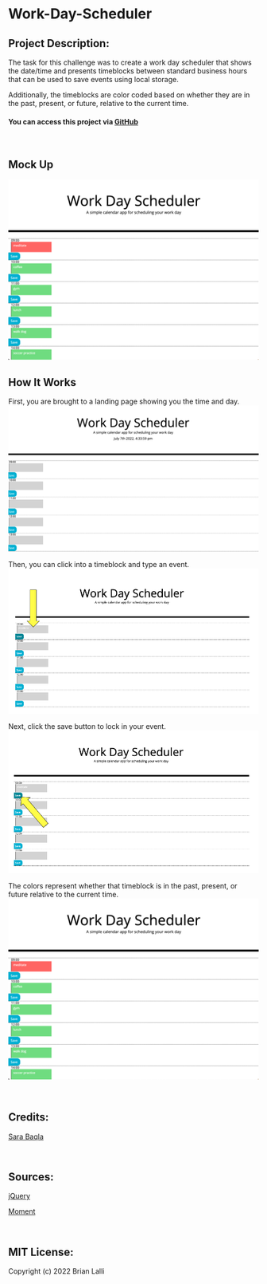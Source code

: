# Work-Day-Scheduler

## Project Description:
The task for this challenge was to create a work day scheduler that shows the date/time and presents timeblocks between standard business hours that can be used to save events using local storage. 

Additionally, the timeblocks are color coded based on whether they are in the past, present, or future, relative to the current time.

#### You can access this project via [GitHub](https://github.com/BrianLalli/Code-Quiz)

<br>

## Mock Up
![Mock Up](./assets/images/Mock%20Up.png)

## How It Works
First, you are brought to a landing page showing you the time and day.
![Landing Page](./assets/images/Landing%20Page.png)

Then, you can click into a timeblock and type an event.
![Adding event](./assets/images/Add%20Event.png)

Next, click the save button to lock in your event.
![Save event button](./assets/images/Save%20Button.png)

The colors represent whether that timeblock is in the past, present, or future relative to the current time.
![Mock Up](./assets/images/Mock%20Up.png)

<br>

## Credits:
[Sara Baqla](https://github.com/missatrox44)

<br>

## Sources:
[jQuery](https://api.jquery.com/addclass/)

[Moment](ttps://momentjs.com/docs/#/displaying/)


<br>

## MIT License:

Copyright (c) 2022 Brian Lalli